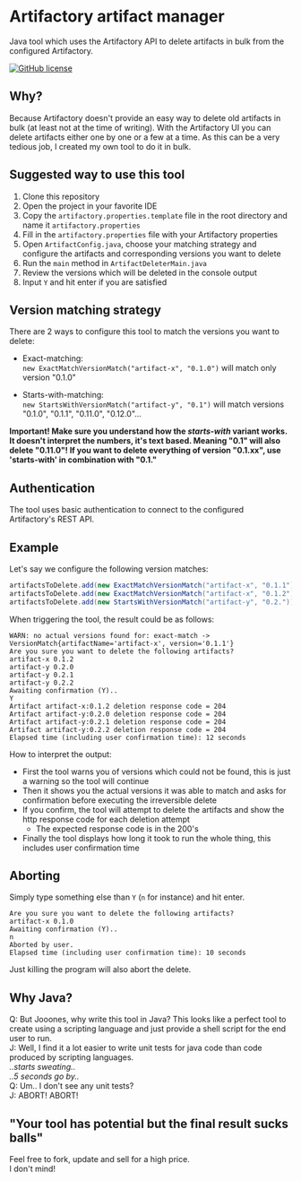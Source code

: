 # Artifactory artifact manager
Java tool which uses the Artifactory API to delete artifacts in bulk from the configured Artifactory.

[![GitHub license](https://img.shields.io/github/license/Jooones/artifactory-artifact-manager.svg)](https://github.com/Jooones/artifactory-artifact-manager/blob/master/LICENSE)

## Why?
Because Artifactory doesn't provide an easy way to delete old artifacts in bulk (at least not at the time of writing).
With the Artifactory UI you can delete artifacts either one by one or a few at a time. 
As this can be a very tedious job, I created my own tool to do it in bulk.

## Suggested way to use this tool
1. Clone this repository
1. Open the project in your favorite IDE
1. Copy the `artifactory.properties.template` file in the root directory and name it `artifactory.properties`
1. Fill in the `artifactory.properties` file with your Artifactory properties
1. Open `ArtifactConfig.java`, choose your matching strategy and configure the artifacts and corresponding versions you want to delete
1. Run the `main` method in `ArtifactDeleterMain.java`
1. Review the versions which will be deleted in the console output
1. Input `Y` and hit enter if you are satisfied

## Version matching strategy
There are 2 ways to configure this tool to match the versions you want to delete:
- Exact-matching:  
`new ExactMatchVersionMatch("artifact-x", "0.1.0")` will match only version "0.1.0"

- Starts-with-matching:  
`new StartsWithVersionMatch("artifact-y", "0.1")` will match versions "0.1.0", "0.1.1", "0.11.0", "0.12.0"...

**Important! Make sure you understand how the _starts-with_ variant works. 
It doesn't interpret the numbers, it's text based. Meaning "0.1" will also delete "0.11.0"! 
If you want to delete everything of version "0.1.xx", use 'starts-with' in combination with "0.1."**

## Authentication
The tool uses basic authentication to connect to the configured Artifactory's REST API.

## Example
Let's say we configure the following version matches:
```java
artifactsToDelete.add(new ExactMatchVersionMatch("artifact-x", "0.1.1"));
artifactsToDelete.add(new ExactMatchVersionMatch("artifact-x", "0.1.2"));
artifactsToDelete.add(new StartsWithVersionMatch("artifact-y", "0.2."));
```
When triggering the tool, the result could be as follows:
```
WARN: no actual versions found for: exact-match -> VersionMatch{artifactName='artifact-x', version='0.1.1'}
Are you sure you want to delete the following artifacts? 
artifact-x 0.1.2
artifact-y 0.2.0
artifact-y 0.2.1
artifact-y 0.2.2
Awaiting confirmation (Y)..
Y
Artifact artifact-x:0.1.2 deletion response code = 204
Artifact artifact-y:0.2.0 deletion response code = 204
Artifact artifact-y:0.2.1 deletion response code = 204
Artifact artifact-y:0.2.2 deletion response code = 204
Elapsed time (including user confirmation time): 12 seconds
```
How to interpret the output:
- First the tool warns you of versions which could not be found, this is just a warning so the tool will continue
- Then it shows you the actual versions it was able to match and asks for confirmation before executing the irreversible delete
- If you confirm, the tool will attempt to delete the artifacts and show the http response code for each deletion attempt
    - The expected response code is in the 200's
- Finally the tool displays how long it took to run the whole thing, this includes user confirmation time

## Aborting
Simply type something else than `Y` (`n` for instance) and hit enter.

```
Are you sure you want to delete the following artifacts? 
artifact-x 0.1.0
Awaiting confirmation (Y)..
n
Aborted by user.
Elapsed time (including user confirmation time): 10 seconds
```
Just killing the program will also abort the delete.

## Why Java?
Q: But Jooones, why write this tool in Java? This looks like a perfect tool to create using a scripting language and just provide a shell script for the end user to run.  
J: Well, I find it a lot easier to write unit tests for java code than code produced by scripting languages.  
_..starts sweating.._  
_..5 seconds go by.._  
Q: Um.. I don't see any unit tests?  
J: ABORT! ABORT!

## "Your tool has potential but the final result sucks balls"
Feel free to fork, update and sell for a high price.  
I don't mind!  
